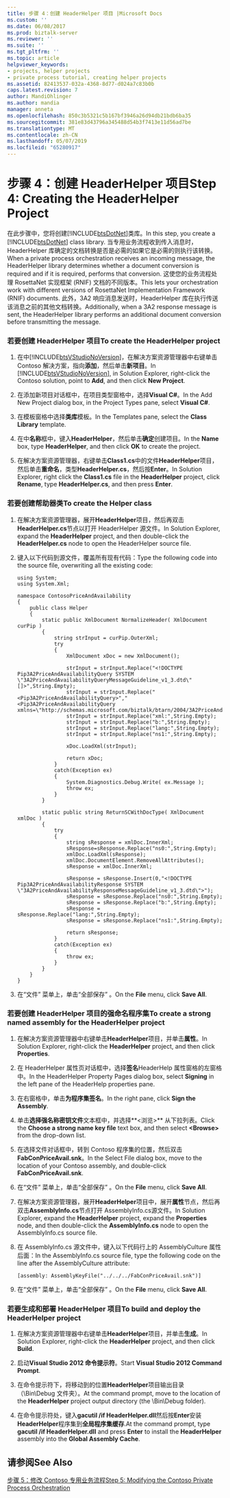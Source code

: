 ```yaml
---
title: 步骤 4：创建 HeaderHelper 项目 |Microsoft Docs
ms.custom: ''
ms.date: 06/08/2017
ms.prod: biztalk-server
ms.reviewer: ''
ms.suite: ''
ms.tgt_pltfrm: ''
ms.topic: article
helpviewer_keywords:
- projects, helper projects
- private process tutorial, creating helper projects
ms.assetid: 82413537-032a-4368-8d77-d024a7c83b0b
caps.latest.revision: 7
author: MandiOhlinger
ms.author: mandia
manager: anneta
ms.openlocfilehash: 850c3b5321c5b167bf3946a26d94db21bdb6ba35
ms.sourcegitcommit: 381e83d43796a345488d54b3f7413e11d56ad7be
ms.translationtype: MT
ms.contentlocale: zh-CN
ms.lasthandoff: 05/07/2019
ms.locfileid: "65280917"
---
```

# <a name="step-4-creating-the-headerhelper-project"></a><span data-ttu-id="412b6-102">步骤 4：创建 HeaderHelper 项目</span><span class="sxs-lookup"><span data-stu-id="412b6-102">Step 4: Creating the HeaderHelper Project</span></span>
<span data-ttu-id="412b6-103">在此步骤中，您将创建[!INCLUDE[btsDotNet](../../includes/btsdotnet-md.md)]类库。</span><span class="sxs-lookup"><span data-stu-id="412b6-103">In this step, you create a [!INCLUDE[btsDotNet](../../includes/btsdotnet-md.md)] class library.</span></span> <span data-ttu-id="412b6-104">当专用业务流程收到传入消息时，HeaderHelper 库确定的文档转换是否是必需的如果它是必需的则执行该转换。</span><span class="sxs-lookup"><span data-stu-id="412b6-104">When a private process orchestration receives an incoming message, the HeaderHelper library determines whether a document conversion is required and if it is required, performs that conversion.</span></span> <span data-ttu-id="412b6-105">这使您的业务流程处理 RosettaNet 实现框架 (RNIF) 文档的不同版本。</span><span class="sxs-lookup"><span data-stu-id="412b6-105">This lets your orchestration work with different versions of RosettaNet Implementation Framework (RNIF) documents.</span></span> <span data-ttu-id="412b6-106">此外，3A2 响应消息发送时，HeaderHelper 库在执行传送该消息之前的其他文档转换。</span><span class="sxs-lookup"><span data-stu-id="412b6-106">Additionally, when a 3A2 response message is sent, the HeaderHelper library performs an additional document conversion before transmitting the message.</span></span>  
  
### <a name="to-create-the-headerhelper-project"></a><span data-ttu-id="412b6-107">若要创建 HeaderHelper 项目</span><span class="sxs-lookup"><span data-stu-id="412b6-107">To create the HeaderHelper project</span></span>  
  
1. <span data-ttu-id="412b6-108">在中[!INCLUDE[btsVStudioNoVersion](../../includes/btsvstudionoversion-md.md)]，在解决方案资源管理器中右键单击 Contoso 解决方案，指向**添加**，然后单击**新项目**。</span><span class="sxs-lookup"><span data-stu-id="412b6-108">In [!INCLUDE[btsVStudioNoVersion](../../includes/btsvstudionoversion-md.md)], in Solution Explorer, right-click the Contoso solution, point to **Add**, and then click **New Project**.</span></span>  
  
2. <span data-ttu-id="412b6-109">在添加新项目对话框中，在项目类型窗格中，选择**Visual C#**。</span><span class="sxs-lookup"><span data-stu-id="412b6-109">In the Add New Project dialog box, in the Project Types pane, select **Visual C#**.</span></span>  
  
3. <span data-ttu-id="412b6-110">在模板窗格中选择**类库**模板。</span><span class="sxs-lookup"><span data-stu-id="412b6-110">In the Templates pane, select the **Class Library** template.</span></span>  
  
4. <span data-ttu-id="412b6-111">在中**名称**框中，键入**HeaderHelper**，然后单击**确定**创建项目。</span><span class="sxs-lookup"><span data-stu-id="412b6-111">In the **Name** box, type **HeaderHelper**, and then click **OK** to create the project.</span></span>  
  
5. <span data-ttu-id="412b6-112">在解决方案资源管理器，右键单击**Class1.cs**中的文件**HeaderHelper**项目，然后单击**重命名**，类型**HeaderHelper.cs**，然后按**Enter**。</span><span class="sxs-lookup"><span data-stu-id="412b6-112">In Solution Explorer, right click the **Class1.cs** file in the **HeaderHelper** project, click **Rename**, type **HeaderHelper.cs**, and then press **Enter**.</span></span>  
  
### <a name="to-create-the-helper-class"></a><span data-ttu-id="412b6-113">若要创建帮助器类</span><span class="sxs-lookup"><span data-stu-id="412b6-113">To create the Helper class</span></span>  
  
1.  <span data-ttu-id="412b6-114">在解决方案资源管理器，展开**HeaderHelper**项目，然后再双击**HeaderHelper.cs**节点以打开 HeaderHelper 源文件。</span><span class="sxs-lookup"><span data-stu-id="412b6-114">In Solution Explorer, expand the **HeaderHelper** project, and then double-click the **HeaderHelper.cs** node to open the HeaderHelper source file.</span></span>  
  
2.  <span data-ttu-id="412b6-115">键入以下代码到源文件，覆盖所有现有代码：</span><span class="sxs-lookup"><span data-stu-id="412b6-115">Type the following code into the source file, overwriting all the existing code:</span></span>  
  
    ```  
    using System;  
    using System.Xml;  
  
    namespace ContosoPriceAndAvailability  
    {  
        public class Helper  
        {  
            static public XmlDocument NormalizeHeader( XmlDocument curPip )  
            {  
                string strInput = curPip.OuterXml;  
                try  
                {  
                    XmlDocument xDoc = new XmlDocument();  
  
                    strInput = strInput.Replace("<!DOCTYPE Pip3A2PriceAndAvailabilityQuery SYSTEM \"3A2PriceAndAvailabilityQueryMessageGuideline_v1_3.dtd\"[]>",String.Empty);  
                    strInput = strInput.Replace("<Pip3A2PriceAndAvailabilityQuery>","<Pip3A2PriceAndAvailabilityQuery xmlns=\"http://schemas.microsoft.com/biztalk/btarn/2004/3A2PriceAndAvailabilityQueryMessageGuideline_v1_3.dtd\">");  
                    strInput = strInput.Replace("xml:",String.Empty);  
                    strInput = strInput.Replace("b:",String.Empty);  
                    strInput = strInput.Replace("lang:",String.Empty);  
                    strInput = strInput.Replace("ns1:",String.Empty);  
  
                    xDoc.LoadXml(strInput);  
  
                    return xDoc;  
                }  
                catch(Exception ex)  
                {  
                    System.Diagnostics.Debug.Write( ex.Message );  
                    throw ex;  
                }  
            }  
  
            static public string ReturnSCWithDocType( XmlDocument xmlDoc )  
            {  
                try  
                {  
                    string sResponse = xmlDoc.InnerXml;  
                    sResponse=sResponse.Replace("ns0:",String.Empty);  
                    xmlDoc.LoadXml(sResponse);  
                    xmlDoc.DocumentElement.RemoveAllAttributes();  
                    sResponse = xmlDoc.InnerXml;  
  
                    sResponse = sResponse.Insert(0,"<!DOCTYPE Pip3A2PriceAndAvailabilityResponse SYSTEM \"3A2PriceAndAvailabilityResponseMessageGuideline_v1_3.dtd\">");  
                    sResponse = sResponse.Replace("ns0:",String.Empty);  
                    sResponse = sResponse.Replace("b:",String.Empty);  
                    sResponse = sResponse.Replace("lang:",String.Empty);  
                    sResponse = sResponse.Replace("ns1:",String.Empty);  
  
                    return sResponse;  
                }  
                catch(Exception ex)  
                {  
                    throw ex;  
                }  
            }  
        }  
    }  
    ```  
  
3.  <span data-ttu-id="412b6-116">在“文件”  菜单上，单击“全部保存” 。</span><span class="sxs-lookup"><span data-stu-id="412b6-116">On the **File** menu, click **Save All**.</span></span>  
  
### <a name="to-create-a-strong-named-assembly-for-the-headerhelper-project"></a><span data-ttu-id="412b6-117">若要创建 HeaderHelper 项目的强命名程序集</span><span class="sxs-lookup"><span data-stu-id="412b6-117">To create a strong named assembly for the HeaderHelper project</span></span>  
  
1.  <span data-ttu-id="412b6-118">在解决方案资源管理器中右键单击**HeaderHelper**项目，并单击**属性**。</span><span class="sxs-lookup"><span data-stu-id="412b6-118">In Solution Explorer, right-click the **HeaderHelper** project, and then click **Properties**.</span></span>  
  
2.  <span data-ttu-id="412b6-119">在 HeaderHelper 属性页对话框中，选择**签名**HeaderHelp 属性窗格的左窗格中。</span><span class="sxs-lookup"><span data-stu-id="412b6-119">In the HeaderHelper Property Pages dialog box, select **Signing** in the left pane of the HeaderHelp properties pane.</span></span>  
  
3.  <span data-ttu-id="412b6-120">在右窗格中，单击**为程序集签名**。</span><span class="sxs-lookup"><span data-stu-id="412b6-120">In the right pane, click **Sign the Assembly**.</span></span>  
  
4.  <span data-ttu-id="412b6-121">单击**选择强名称密钥文件**文本框中，并选择**\<浏览\>** 从下拉列表。</span><span class="sxs-lookup"><span data-stu-id="412b6-121">Click the **Choose a strong name key file** text box, and then select **\<Browse\>** from the drop-down list.</span></span>  
  
5.  <span data-ttu-id="412b6-122">在选择文件对话框中，转到 Contoso 程序集的位置，然后双击**FabConPriceAvail.snk**。</span><span class="sxs-lookup"><span data-stu-id="412b6-122">In the Select File dialog box, move to the location of your Contoso assembly, and double-click **FabConPriceAvail.snk**.</span></span>  
  
6.  <span data-ttu-id="412b6-123">在“文件”  菜单上，单击“全部保存” 。</span><span class="sxs-lookup"><span data-stu-id="412b6-123">On the **File** menu, click **Save All**.</span></span>  
  
7.  <span data-ttu-id="412b6-124">在解决方案资源管理器，展开**HeaderHelper**项目中，展开**属性**节点，然后再双击**AssemblyInfo.cs**节点打开 AssemblyInfo.cs源文件。</span><span class="sxs-lookup"><span data-stu-id="412b6-124">In Solution Explorer, expand the **HeaderHelper** project, expand the **Properties** node, and then double-click the **AssemblyInfo.cs** node to open the AssemblyInfo.cs source file.</span></span>  
  
8.  <span data-ttu-id="412b6-125">在 AssemblyInfo.cs 源文件中，键入以下代码行上的 AssemblyCulture 属性后面：</span><span class="sxs-lookup"><span data-stu-id="412b6-125">In the AssemblyInfo.cs source file, type the following code on the line after the AssemblyCulture attribute:</span></span>  
  
    ```  
    [assembly: AssemblyKeyFile("../../../FabConPriceAvail.snk")]  
    ```  
  
9. <span data-ttu-id="412b6-126">在“文件”  菜单上，单击“全部保存” 。</span><span class="sxs-lookup"><span data-stu-id="412b6-126">On the **File** menu, click **Save All**.</span></span>  
  
### <a name="to-build-and-deploy-the-headerhelper-project"></a><span data-ttu-id="412b6-127">若要生成和部署 HeaderHelper 项目</span><span class="sxs-lookup"><span data-stu-id="412b6-127">To build and deploy the HeaderHelper project</span></span>  
  
1.  <span data-ttu-id="412b6-128">在解决方案资源管理器中右键单击**HeaderHelper**项目，并单击**生成**。</span><span class="sxs-lookup"><span data-stu-id="412b6-128">In Solution Explorer, right-click the **HeaderHelper** project, and then click **Build**.</span></span>  
  
2.  <span data-ttu-id="412b6-129">启动**Visual Studio 2012 命令提示符**。</span><span class="sxs-lookup"><span data-stu-id="412b6-129">Start **Visual Studio 2012 Command Prompt**.</span></span>  
  
3.  <span data-ttu-id="412b6-130">在命令提示符下，将移动到的位置**HeaderHelper**项目输出目录 （\Bin\Debug 文件夹）。</span><span class="sxs-lookup"><span data-stu-id="412b6-130">At the command prompt, move to the location of the **HeaderHelper** project output directory (the \Bin\Debug folder).</span></span>  
  
4.  <span data-ttu-id="412b6-131">在命令提示符处，键入**gacutil /if HeaderHelper.dll**然后按**Enter**安装**HeaderHelper**程序集到**全局程序集缓存**.</span><span class="sxs-lookup"><span data-stu-id="412b6-131">At the command prompt, type **gacutil /if HeaderHelper.dll** and press **Enter** to install the **HeaderHelper** assembly into the **Global Assembly Cache**.</span></span>  
  
## <a name="see-also"></a><span data-ttu-id="412b6-132">请参阅</span><span class="sxs-lookup"><span data-stu-id="412b6-132">See Also</span></span>  
 [<span data-ttu-id="412b6-133">步骤 5：修改 Contoso 专用业务流程</span><span class="sxs-lookup"><span data-stu-id="412b6-133">Step 5: Modifying the Contoso Private Process Orchestration</span></span>](../../adapters-and-accelerators/accelerator-rosettanet/step-5-modifying-the-contoso-private-process-orchestration.md)